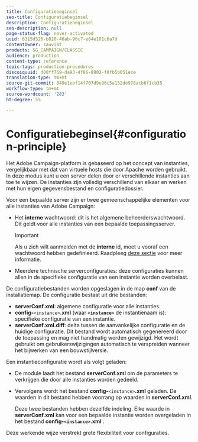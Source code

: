 ```yaml
---
title: Configuratiebeginsel
seo-title: Configuratiebeginsel
description: Configuratiebeginsel
seo-description: null
page-status-flag: never-activated
uuid: 6315d526-b820-46ab-96c7-e64e101c6a7d
contentOwner: sauviat
products: SG_CAMPAIGN/CLASSIC
audience: production
content-type: reference
topic-tags: production-procedures
discoiquuid: d08ff769-da93-4f86-8802-f0fb5b051ece
translation-type: tm+mt
source-git-commit: 849e1ebf14f707d9e86c5a152de978acb6f1cb35
workflow-type: tm+mt
source-wordcount: '283'
ht-degree: 5%

---
```



# Configuratiebeginsel{#configuration-principle}

Het Adobe Campaign-platform is gebaseerd op het concept van instanties, vergelijkbaar met dat van virtuele hosts die door Apache worden gebruikt. In deze modus kunt u een server delen door er verschillende instanties aan toe te wijzen. De instanties zijn volledig verschillend van elkaar en werken met hun eigen gegevensbestand en configuratiedossier.

Voor een bepaalde server zijn er twee gemeenschappelijke elementen voor alle instanties van Adobe Campaign:

* Het **interne** wachtwoord: dit is het algemene beheerderswachtwoord. Dit geldt voor alle instanties van een bepaalde toepassingsserver.

   >[!IMPORTANT]
   >
   >Als u zich wilt aanmelden met de **interne** id, moet u vooraf een wachtwoord hebben gedefinieerd. Raadpleeg [deze sectie](../../installation/using/campaign-server-configuration.md#internal-identifier) voor meer informatie.

* Meerdere technische serverconfiguraties: deze configuraties kunnen allen in de specifieke configuratie van een instantie worden overbelast.

De configuratiebestanden worden opgeslagen in de map **conf** van de installatiemap. De configuratie bestaat uit drie bestanden:

* **serverConf.xml**: algemene configuratie voor alle instanties.
* **config-**`<instance>`**.xml** (waar **`<instance>`** de instantienaam is): specifieke configuratie van een instantie.
* **serverConf.xml.diff**: delta tussen de aanvankelijke configuratie en de huidige configuratie. Dit bestand wordt automatisch gegenereerd door de toepassing en mag niet handmatig worden gewijzigd. Het wordt gebruikt om gebruikerswijzigingen automatisch te verspreiden wanneer het bijwerken van een bouwstijlversie.

Een instantieconfiguratie wordt als volgt geladen:

* De module laadt het bestand **serverConf.xml** om de parameters te verkrijgen die door alle instanties worden gedeeld.
* Vervolgens wordt het bestand **config-**`<instance>`**.xml** geladen. De waarden in dit bestand hebben voorrang op waarden in **serverConf.xml**.

   Deze twee bestanden hebben dezelfde indeling. Elke waarde in **serverConf.xml** kan voor een bepaalde instantie worden overgeladen in het bestand **config-`<instance>`.xml** .

Deze werkende wijze verstrekt grote flexibiliteit voor configuraties.

